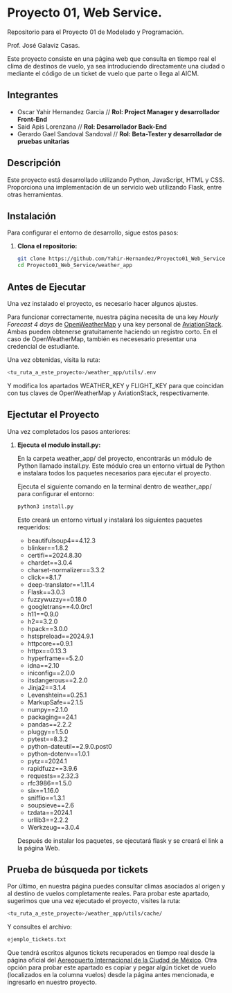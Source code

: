 # Proyecto 01, Web Service.

Repositorio para el Proyecto 01 de Modelado y Programación.

Prof. José Galaviz Casas.

Este proyecto consiste en una página web que consulta en tiempo real el clima de destinos de vuelo, ya sea introduciendo directamente una ciudad o mediante el código de un ticket de vuelo que parte o llega al AICM. 

## Integrantes

+ Oscar Yahir Hernandez Garcia // **Rol: Project Manager y desarrollador Front-End** 
+ Said Apis Lorenzana // **Rol: Desarrollador Back-End**
+ Gerardo Gael Sandoval Sandoval // **Rol: Beta-Tester y desarrollador de pruebas unitarias** 

## Descripción

Este proyecto está desarrollado utilizando Python, JavaScript, HTML y CSS. Proporciona una implementación de un servicio web utilizando Flask, entre otras herramientas.

## Instalación

Para configurar el entorno de desarrollo, sigue estos pasos:

1. **Clona el repositorio:**

   ```Bash
   git clone https://github.com/Yahir-Hernandez/Proyecto01_Web_Service.git
   cd Proyecto01_Web_Service/weather_app
   ```

## Antes de Ejecutar

Una vez instalado el proyecto, es necesario hacer algunos ajustes. 

Para funcionar correctamente, nuestra página necesita de una key *Hourly Forecast 4 days* de [OpenWeatherMap](https://openweathermap.org/api) y una key personal de [AviationStack](https://aviationstack.com/). 
Ambas pueden obtenerse gratuitamente haciendo un registro corto. En el caso de OpenWeatherMap, también es necesesario presentar una credencial de estudiante. 

Una vez obtenidas, visita la ruta:

```bash
<tu_ruta_a_este_proyecto>/weather_app/utils/.env
```
Y modifica los apartados WEATHER_KEY y FLIGHT_KEY para que coincidan con tus claves de OpenWeatherMap y AviationStack, respectivamente.

## Ejectutar el Proyecto

Una vez completados los pasos anteriores:

1. **Ejecuta el modulo install.py:**

   En la carpeta weather_app/ del proyecto, encontrarás un módulo de Python llamado install.py. Este módulo crea un entorno virtual de Python e instalara todos los paquetes necesarios para ejecutar el proyecto.
   
   Ejecuta el siguiente comando en la terminal dentro de weather_app/ para configurar el entorno:
   
   ```bash
   python3 install.py
   ```
   
   Esto creará un entorno virtual y instalará los siguientes paquetes requeridos:
   
   * beautifulsoup4==4.12.3
   * blinker==1.8.2
   * certifi==2024.8.30
   * chardet==3.0.4
   * charset-normalizer==3.3.2
   * click==8.1.7
   * deep-translator==1.11.4
   * Flask==3.0.3
   * fuzzywuzzy==0.18.0
   * googletrans==4.0.0rc1
   * h11==0.9.0
   * h2==3.2.0
   * hpack==3.0.0
   * hstspreload==2024.9.1
   * httpcore==0.9.1
   * httpx==0.13.3
   * hyperframe==5.2.0
   * idna==2.10
   * iniconfig==2.0.0
   * itsdangerous==2.2.0
   * Jinja2==3.1.4
   * Levenshtein==0.25.1
   * MarkupSafe==2.1.5
   * numpy==2.1.0
   * packaging==24.1
   * pandas==2.2.2
   * pluggy==1.5.0
   * pytest==8.3.2
   * python-dateutil==2.9.0.post0
   * python-dotenv==1.0.1
   * pytz==2024.1
   * rapidfuzz==3.9.6
   * requests==2.32.3
   * rfc3986==1.5.0
   * six==1.16.0
   * sniffio==1.3.1
   * soupsieve==2.6
   * tzdata==2024.1
   * urllib3==2.2.2
   * Werkzeug==3.0.4

   Después de instalar los paquetes, se ejecutará flask y se creará el link a la página Web.

##  **Prueba de búsqueda por tickets**

Por último, en nuestra página puedes consultar climas asociados al origen y al destino de vuelos completamente reales. Para probar este apartado, sugerimos que una vez ejecutado el proyecto, visites la ruta:

```bash
<tu_ruta_a_este_proyecto>/weather_app/utils/cache/
```
Y consultes el archivo:

```bash
ejemplo_tickets.txt
```
Que tendrá escritos algunos tickets recuperados en tiempo real desde la página oficial del [Aereopuerto Internacional de la Ciudad de México](https://www.aicm.com.mx/pasajeros/vuelos
). Otra opción para probar este apartado es copiar y pegar algún ticket de vuelo (localizados en la columna vuelos) desde la página antes mencionada, e ingresarlo en nuestro proyecto.


